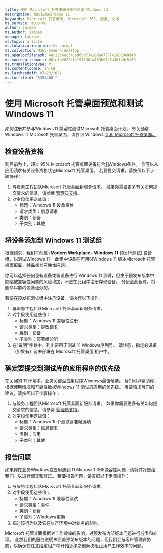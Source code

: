 ```yaml
---
title: 使用 Microsoft 托管桌面预览和测试 Windows 11
description: 如何获取Windows 11
keywords: Microsoft 托管桌面, Microsoft 365, 服务, 文档
ms.service: m365-md
author: jaimeo
ms.author: jaimeo
manager: laurawi
ms.topic: article
ms.localizationpriority: normal
ms.collection: M365-modern-desktop
ms.openlocfilehash: 4ac12c4ec340bd6bb73418dae75774198190094b
ms.sourcegitcommit: 60cc1b2828b1e191f30ca439b97e5a38f48c5169
ms.translationtype: MT
ms.contentlocale: zh-CN
ms.lasthandoff: 07/23/2021
ms.locfileid: "53544681"
---
```

# <a name="preview-and-test-windows-11-with-microsoft-managed-desktop"></a>使用 Microsoft 托管桌面预览和测试 Windows 11

 如何注册并参与Windows 11 兼容性测试Microsoft 托管桌面计划。 有关通常Windows 11 Microsoft 托管桌面，请参阅 Windows [11 和 Microsoft 托管桌面。](../intro/win11-overview.md) 

## <a name="check-device-eligibility"></a>检查设备资格

到目前为止，超过 95% Microsoft 托管桌面设备符合[11](/windows/whats-new/windows-11-requirements)Windows条件。 你可以从应用请求有关设备资格状态Microsoft 托管桌面。 若要提交请求，请按照以下步骤操作：

1. 与服务工程团队Microsoft 托管桌面新服务请求。 如果你需要更多有关如何提交请求的信息，请参阅 [管理员支持](admin-support.md)。
2. 对字段使用这些值：
    - 标题：Windows 11 设备资格
    - 请求类型：信息请求
    - 类别：设备
    - 子类别：其他


## <a name="add-devices-to-the-windows-11-test-group"></a>将设备添加到 Windows 11 测试组

根据请求，我们将创建 (**Modern Workplace - Windows 11** 预发行测试) 设备组，以测试Windows 11。 此组中设备在可用时Windows 11 版本Microsoft 托管桌面配置，并监视其可靠性问题。

你可以选择任何现有设备或新设备进行 Windows 11 测试，但由于预发布版本中缺陷或兼容性问题的风险增加，不应在此组中注册存储设备。 分配至此组时，将删除以前的设备组分配。

若要在预发布测试组中注册设备，请执行以下操作：

1. 与服务工程团队Microsoft 托管桌面新服务请求。
2. 对字段使用这些值：
    - 标题：Windows 11 兼容性注册
    - 请求类型：更改请求
    - 类别：设备
    - 子类别：部署组分配
3. 在"说明"字段中，列出要用于测试 11 Windows序列号。 请注意，指定的设备（如果有）尚未部署在 Microsoft 托管桌面 租户中。

## <a name="prioritize-applications-to-submit-to-test-base"></a>确定要提交到测试库的应用程序的优先级

在关闭的 11 环境中，业务关键型应用程序Windows最佳候选。 我们可以帮助你根据使用情况和可靠性数据Windows 11 测试的应用的优先级。 若要请求我们的建议，请按照以下步骤操作：

1. 与服务工程团队Microsoft 托管桌面新服务请求。 如果你需要更多有关如何提交请求的信息，请参阅 [管理员支持](admin-support.md)。
2. 对字段使用这些值：
    - 标题：Windows 11 个测试基准候选项
    - 请求类型：信息请求
    - 类别：应用
    - 子类别：其他

## <a name="report-issues"></a>报告问题

如果你在业务Windows或应用遇到 11 Microsoft 365兼容性问题，请将其报告给我们，以进行调查和修正。 若要报告问题，请按照以下步骤操作：

1. 与服务工程团队Microsoft 托管桌面新服务请求。
2. 对字段使用这些值：
    - 标题：Windows 11 兼容性测试
    - 请求类型：事件
    - 类别：设备
    - 子类别：Windows/更新
3. 描述该行为以及它在生产环境中对业务的影响。

Microsoft 托管桌面根据对工作效率的影响，对预发布内部版本问题进行分类和处理。 虽然我们的服务说明未涵盖预发布版本的问题，但我们会与客户管理员协商，以确保在任意给定租户中开始迁移之前解决阻止用户工作效率的问题。
